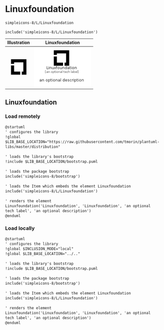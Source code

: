 # Linuxfoundation


```text
simpleicons-8/L/Linuxfoundation
```

```text
include('simpleicons-8/L/Linuxfoundation')
```



| Illustration | Linuxfoundation |
| :---: | :---: |
| ![illustration for Illustration](../../simpleicons-8/L/Linuxfoundation.png) | ![illustration for Linuxfoundation](../../simpleicons-8/L/Linuxfoundation.Local.png) |




## Linuxfoundation

### Load remotely
```plantuml
@startuml
' configures the library
!global $LIB_BASE_LOCATION="https://raw.githubusercontent.com/tmorin/plantuml-libs/master/distribution"

' loads the library's bootstrap
!include $LIB_BASE_LOCATION/bootstrap.puml

' loads the package bootstrap
include('simpleicons-8/bootstrap')

' loads the Item which embeds the element Linuxfoundation
include('simpleicons-8/L/Linuxfoundation')

' renders the element
Linuxfoundation('Linuxfoundation', 'Linuxfoundation', 'an optional tech label', 'an optional description')
@enduml
```

### Load locally
```plantuml
@startuml
' configures the library
!global $INCLUSION_MODE="local"
!global $LIB_BASE_LOCATION="../.."

' loads the library's bootstrap
!include $LIB_BASE_LOCATION/bootstrap.puml

' loads the package bootstrap
include('simpleicons-8/bootstrap')

' loads the Item which embeds the element Linuxfoundation
include('simpleicons-8/L/Linuxfoundation')

' renders the element
Linuxfoundation('Linuxfoundation', 'Linuxfoundation', 'an optional tech label', 'an optional description')
@enduml
```

